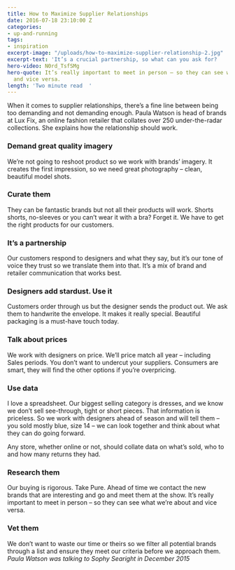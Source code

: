 ```yaml
---
title: How to Maximize Supplier Relationships
date: 2016-07-18 23:10:00 Z
categories:
- up-and-running
tags:
- inspiration
excerpt-image: "/uploads/how-to-maximize-supplier-relationship-2.jpg"
excerpt-text: 'It’s a crucial partnership, so what can you ask for?   '
hero-video: N0rd_TsfSMg
hero-quote: It’s really important to meet in person – so they can see what we’re about
  and vice versa.
length: 'Two minute read  '
---
```


When it comes to supplier relationships, there’s a fine line between being too demanding and not demanding enough. Paula Watson is head of brands at Lux Fix, an online fashion retailer that collates over 250 under-the-radar collections. She explains how the relationship should work.

### Demand great quality imagery

We’re not going to reshoot product so we work with brands’ imagery. It creates the first impression, so we need great photography – clean, beautiful model shots.

### Curate them

They can be fantastic brands but not all their products will work. Shorts shorts, no-sleeves or you can’t wear it with a bra? Forget it. We have to get the right products for our customers.

### It’s a partnership

Our customers respond to designers and what they say, but it’s our tone of voice they trust so we translate them into that. It’s a mix of brand and retailer communication that works best. 

### Designers add stardust. Use it

Customers order through us but the designer sends the product out. We ask them to handwrite the envelope. It makes it really special. Beautiful packaging is a must-have touch today.

### Talk about prices

We work with designers on price. We’ll price match all year – including Sales periods. You don’t want to undercut your suppliers. Consumers are smart, they will find the other options if you’re overpricing.

### Use data

I love a spreadsheet. Our biggest selling category is dresses, and we know we don’t sell see-through, tight or short pieces. That information is priceless. So we work with designers ahead of season and will tell them – you sold mostly blue, size 14 – we can look together and think about what they can do going forward.

Any store, whether online or not, should collate data on what’s sold, who to and how many returns they had.

### Research them

Our buying is rigorous. Take Pure. Ahead of time we contact the new brands that are interesting and go and meet them at the show. It’s really important to meet in person – so they can see what we’re about and vice versa.

### Vet them

We don’t want to waste our time or theirs so we filter all potential brands through a list and ensure they meet our criteria before we approach them.   *Paula Watson was talking to Sophy Searight in December 2015* 